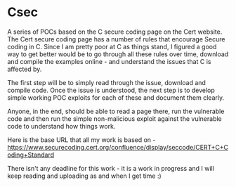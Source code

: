 Csec
====

A series of POCs based on the C secure coding page on the Cert website. The Cert secure coding page has a number of rules that encourage Secure coding in C. Since I am pretty poor at C as things stand, I figured a good way to get better would be to go through all these rules over time, download and compile the examples online - and understand the issues that C is affected by.

The first step will be to simply read through the issue, download and compile code. Once the issue is understood, the next step is to develop simple working POC exploits for each of these and document them clearly.

Anyone, in the end, should be able to read a page there, run the vulnerable code and then run the simple non-malicious exploit against the vulnerable code to understand how things work.

Here is the base URL that all my work is based on - https://www.securecoding.cert.org/confluence/display/seccode/CERT+C+Coding+Standard

There isn't any deadline for this work - it is a work in progress and I will keep reading and uploading as and when I get time :)
